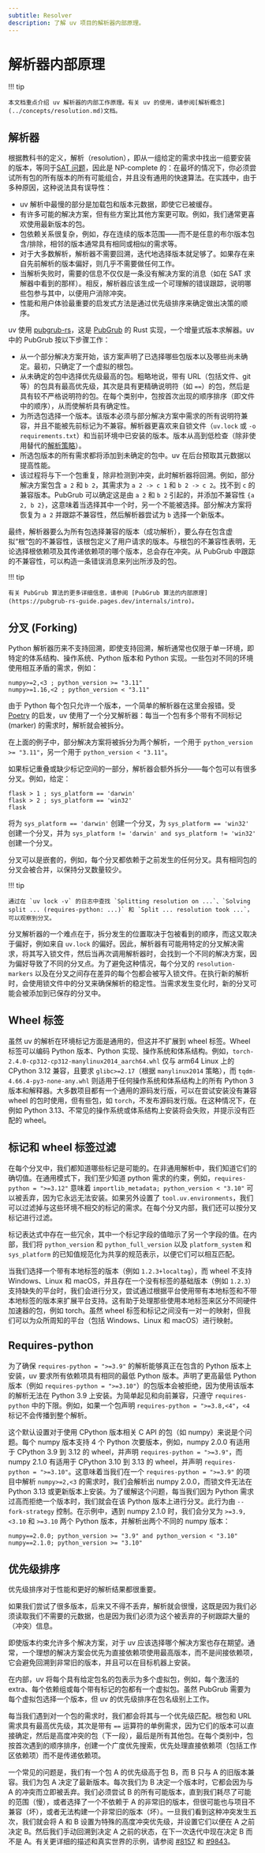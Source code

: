 ```yaml
---
subtitle: Resolver
description: 了解 uv 项目的解析器内部原理。
---
```


# 解析器内部原理

!!! tip

    本文档重点介绍 uv 解析器的内部工作原理。有关 uv 的使用，请参阅[解析概念](../concepts/resolution.md)文档。

## 解析器

根据教科书的定义，解析（resolution），即从一组给定的需求中找出一组要安装的版本，等同于[SAT 问题](https://en.wikipedia.org/wiki/Boolean_satisfiability_problem)，因此是 NP-complete 的：在最坏的情况下，你必须尝试所有包的所有版本的所有可能组合，并且没有通用的快速算法。在实践中，由于多种原因，这种说法具有误导性：

- uv 解析中最慢的部分是加载包和版本元数据，即使它已被缓存。
- 有许多可能的解决方案，但有些方案比其他方案更可取。例如，我们通常更喜欢使用最新版本的包。
- 包依赖关系很复杂，例如，存在连续的版本范围——而不是任意的布尔版本包含/排除，相邻的版本通常具有相同或相似的需求等。
- 对于大多数解析，解析器不需要回溯，迭代地选择版本就足够了。如果存在来自先前解析的版本偏好，则几乎不需要做任何工作。
- 当解析失败时，需要的信息不仅仅是一条没有解决方案的消息（如在 SAT 求解器中看到的那样）。相反，解析器应该生成一个可理解的错误跟踪，说明哪些包参与其中，以便用户消除冲突。
- 性能和用户体验最重要的启发式方法是通过优先级排序来确定做出决策的顺序。

uv 使用 [pubgrub-rs](https://github.com/pubgrub-rs/pubgrub)，这是 [PubGrub](https://nex3.medium.com/pubgrub-2fb6470504f) 的 Rust 实现，一个增量式版本求解器。uv 中的 PubGrub 按以下步骤工作：

- 从一个部分解决方案开始，该方案声明了已选择哪些包版本以及哪些尚未确定。最初，只确定了一个虚拟的根包。
- 从未确定的包中选择优先级最高的包。粗略地说，带有 URL（包括文件、git 等）的包具有最高优先级，其次是具有更精确说明符（如 `==`）的包，然后是具有较不严格说明符的包。在每个类别中，包按首次出现的顺序排序（即文件中的顺序），从而使解析具有确定性。
- 为所选包选择一个版本。该版本必须与部分解决方案中需求的所有说明符兼容，并且不能被先前标记为不兼容。解析器更喜欢来自锁文件（`uv.lock` 或 `-o requirements.txt`）和当前环境中已安装的版本。版本从高到低检查（除非使用替代的[解析策略](../concepts/resolution.md#_10)）。
- 所选包版本的所有需求都将添加到未确定的包中。uv 在后台预取其元数据以提高性能。
- 该过程将与下一个包重复，除非检测到冲突，此时解析器将回溯。例如，部分解决方案包含 `a 2` 和 `b 2`，其需求为 `a 2 -> c 1` 和 `b 2 -> c 2`。找不到 `c` 的兼容版本。PubGrub 可以确定这是由 `a 2` 和 `b 2` 引起的，并添加不兼容性 `{a 2, b 2}`，这意味着当选择其中一个时，另一个不能被选择。部分解决方案将恢复为 `a 2` 并跟踪不兼容性，然后解析器尝试为 `b` 选择一个新版本。

最终，解析器要么为所有包选择兼容的版本（成功解析），要么存在包含虚拟“根”包的不兼容性，该根包定义了用户请求的版本。与根包的不兼容性表明，无论选择根依赖项及其传递依赖项的哪个版本，总会存在冲突。从 PubGrub 中跟踪的不兼容性，可以构造一条错误消息来列出所涉及的包。

!!! tip

    有关 PubGrub 算法的更多详细信息，请参阅 [PubGrub 算法的内部原理](https://pubgrub-rs-guide.pages.dev/internals/intro)。

## 分叉 (Forking)

Python 解析器历来不支持回溯，即使支持回溯，解析通常也仅限于单一环境，即特定的体系结构、操作系统、Python 版本和 Python 实现。一些包对不同的环境使用相互矛盾的需求，例如：

```
numpy>=2,<3 ; python_version >= "3.11"
numpy>=1.16,<2 ; python_version < "3.11"
```

由于 Python 每个包只允许一个版本，一个简单的解析器在这里会报错。受 [Poetry](https://github.com/python-poetry/poetry) 的启发，uv 使用了一个分叉解析器：每当一个包有多个带有不同标记 (marker) 的需求时，解析就会被拆分。

在上面的例子中，部分解决方案将被拆分为两个解析，一个用于 `python_version >= "3.11"`，另一个用于 `python_version < "3.11"`。

如果标记重叠或缺少标记空间的一部分，解析器会额外拆分——每个包可以有很多分叉。例如，给定：

```
flask > 1 ; sys_platform == 'darwin'
flask > 2 ; sys_platform == 'win32'
flask
```

将为 `sys_platform == 'darwin'` 创建一个分叉，为 `sys_platform == 'win32'` 创建一个分叉，并为 `sys_platform != 'darwin' and sys_platform != 'win32'` 创建一个分叉。

分叉可以是嵌套的，例如，每个分叉都依赖于之前发生的任何分叉。具有相同包的分叉会被合并，以保持分叉数量较少。

!!! tip

    通过在 `uv lock -v` 的日志中查找 `Splitting resolution on ...`、`Solving split ... (requires-python: ...)` 和 `Split ... resolution took ...`，可以观察到分叉。

分叉解析器的一个难点在于，拆分发生的位置取决于包被看到的顺序，而这又取决于偏好，例如来自 `uv.lock` 的偏好。因此，解析器有可能用特定的分叉解决需求，将其写入锁文件，然后当再次调用解析器时，会找到一个不同的解决方案，因为偏好导致了不同的分叉点。为了避免这种情况，每个分叉的 `resolution-markers` 以及在分叉之间存在差异的每个包都会被写入锁文件。在执行新的解析时，会使用锁文件中的分叉来确保解析的稳定性。当需求发生变化时，新的分叉可能会被添加到已保存的分叉中。

## Wheel 标签

虽然 uv 的解析在环境标记方面是通用的，但这并不扩展到 wheel 标签。Wheel 标签可以编码 Python 版本、Python 实现、操作系统和体系结构。例如，`torch-2.4.0-cp312-cp312-manylinux2014_aarch64.whl` 仅与 arm64 Linux 上的 CPython 3.12 兼容，且要求 `glibc>=2.17`（根据 `manylinux2014` 策略），而 `tqdm-4.66.4-py3-none-any.whl` 则适用于任何操作系统和体系结构上的所有 Python 3 版本和解释器。大多数项目都有一个通用的源码发行版，可以在尝试安装没有兼容 wheel 的包时使用，但有些包，如 `torch`，不发布源码发行版。在这种情况下，在例如 Python 3.13、不常见的操作系统或体系结构上安装将会失败，并提示没有匹配的 wheel。

## 标记和 wheel 标签过滤

在每个分叉中，我们都知道哪些标记是可能的。在非通用解析中，我们知道它们的确切值。在通用模式下，我们至少知道 python 需求的约束，例如，`requires-python = ">=3.12"` 意味着 `importlib_metadata; python_version < "3.10"` 可以被丢弃，因为它永远无法安装。如果另外设置了 `tool.uv.environments`，我们可以过滤掉与这些环境不相交的标记的需求。在每个分叉内部，我们还可以按分叉标记进行过滤。

标记表达式中存在一些冗余，其中一个标记字段的值暗示了另一个字段的值。在内部，我们将 `python_version` 和 `python_full_version` 以及 `platform_system` 和 `sys_platform` 的已知值规范化为共享的规范表示，以便它们可以相互匹配。

当我们选择一个带有本地标签的版本（例如 `1.2.3+localtag`），而 wheel 不支持 Windows、Linux 和 macOS，并且存在一个没有标签的基础版本（例如 `1.2.3`）支持缺失的平台时，我们会进行分叉，尝试通过根据平台使用带有本地标签和不带本地标签的版本来扩展平台支持。这有助于处理那些使用本地标签来区分不同硬件加速器的包，例如 torch。虽然 wheel 标签和标记之间没有一对一的映射，但我们可以为众所周知的平台（包括 Windows、Linux 和 macOS）进行映射。

## Requires-python

为了确保 `requires-python = ">=3.9"` 的解析能够真正在包含的 Python 版本上安装，uv 要求所有依赖项具有相同的最低 Python 版本。声明了更高最低 Python 版本（例如 `requires-python = ">=3.10"`）的包版本会被拒绝，因为使用该版本的解析无法在 Python 3.9 上安装。为简单起见和向前兼容，只遵守 `requires-python` 中的下限。例如，如果一个包声明 `requires-python = ">=3.8,<4"`，`<4` 标记不会传播到整个解析。

这个默认设置对于使用 CPython 版本相关 C API 的包（如 numpy）来说是个问题。每个 numpy 版本支持 4 个 Python 次要版本，例如，numpy 2.0.0 有适用于 CPython 3.9 到 3.12 的 wheel，并声明 `requires-python = ">=3.9"`，而 numpy 2.1.0 有适用于 CPython 3.10 到 3.13 的 wheel，并声明 `requires-python = ">=3.10"`。这意味着当我们在一个 `requires-python = ">=3.9"` 的项目中解析 `numpy>=2,<3` 的需求时，我们会解析出 numpy 2.0.0，而锁文件无法在 Python 3.13 或更新版本上安装。为了缓解这个问题，每当我们因为 Python 需求过高而拒绝一个版本时，我们就会在该 Python 版本上进行分叉。此行为由 `--fork-strategy` 控制。在示例中，遇到 numpy 2.1.0 时，我们会分叉为 `>=3.9,<3.10` 和 `>=3.10` 两个 Python 版本，并解析出两个不同的 numpy 版本：

```
numpy==2.0.0; python_version >= "3.9" and python_version < "3.10"
numpy==2.1.0; python_version >= "3.10"
```

## 优先级排序

优先级排序对于性能和更好的解析结果都很重要。

如果我们尝试了很多版本，后来又不得不丢弃，解析就会很慢，这既是因为我们必须读取我们不需要的元数据，也是因为我们必须为这个被丢弃的子树跟踪大量的（冲突）信息。

即使版本约束允许多个解决方案，对于 uv 应该选择哪个解决方案也存在期望。通常，一个理想的解决方案会优先为直接依赖项使用最高版本，而不是间接依赖项，它会避免回溯到非常旧的版本，并且可以在目标机器上安装。

在内部，uv 将每个具有给定包名的包表示为多个虚拟包，例如，每个激活的 extra、每个依赖组或每个带有标记的包都有一个虚拟包。虽然 PubGrub 需要为每个虚拟包选择一个版本，但 uv 的优先级排序在包名级别上工作。

每当我们遇到对一个包的需求时，我们都会将其与一个优先级匹配。根包和 URL 需求具有最高优先级，其次是带有 `==` 运算符的单例需求，因为它们的版本可以直接确定，然后是高度冲突的包（下一段），最后是所有其他包。在每个类别中，包按首次遇到的顺序排序，创建一个广度优先搜索，优先处理直接依赖项（包括工作区依赖项）而不是传递依赖项。

一个常见的问题是，我们有一个包 A 的优先级高于包 B，而 B 只与 A 的旧版本兼容。我们为包 A 决定了最新版本。每次我们为 B 决定一个版本时，它都会因为与 A 的冲突而立即被丢弃。我们必须尝试 B 的所有可能版本，直到我们耗尽了可能的范围（慢），或者选择了一个不依赖于 A 的非常旧的版本，但很可能也与项目不兼容（坏），或者无法构建一个非常旧的版本（坏）。一旦我们看到这种冲突发生五次，我们就会将 A 和 B 设置为特殊的高度冲突优先级，并设置它们以便在 A 之前决定 B。然后我们手动回溯到决定 A 之前的状态，在下一次迭代中现在决定 B 而不是 A。有关更详细的描述和真实世界的示例，请参阅 [#8157](https://github.com/astral-sh/uv/issues/8157) 和 [#9843](https://github.com/astral-sh/uv/pull/9843)。
